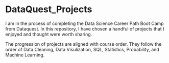 # DataQuest_Projects
I am in the process of completing the Data Science Career Path Boot Camp from Dataquest.  In this repository, I have chosen a handful of projects that I enjoyed and thought were worth sharing.

The progression of projects are aligned with course order. They follow the order of Data Cleaning, Data Visulization, SQL, Statistics, Probability, and Machine Learning.
